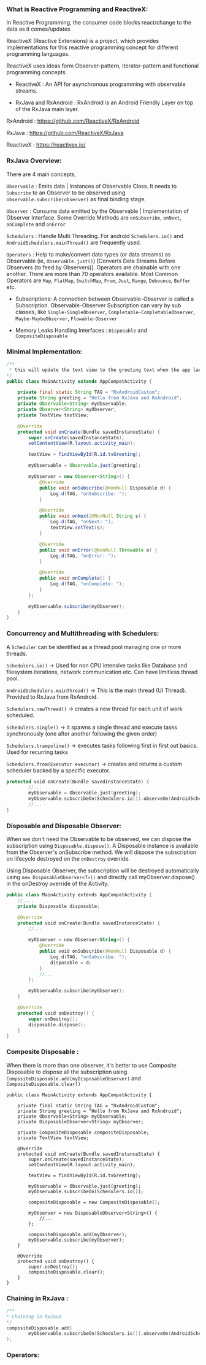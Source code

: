 ### What is Reactive Programming and ReactiveX:
In Reactive Programming, the consumer code blocks react/change to the data as it comes/updates 

ReactiveX (Reactive Extensions) is a project, which provides implementations for this reactive programming concept for different programming languages.

ReactiveX uses ideas form Observer-pattern, Iterator-pattern and functional programming concepts.


* ReactiveX : An API for asynchronous programming with observable streams.

* RxJava and RxAndroid : RxAndroid is an Android Friendly Layer on top of the RxJava main layer.

RxAndroid : https://github.com/ReactiveX/RxAndroid

RxJava : https://github.com/ReactiveX/RxJava

ReactiveX : https://reactivex.io/

### RxJava Overview:
There are 4 main concepts, 

`Observable` : Emits data | Instances of Observable Class. It needs to `Subscribe` to an Observer to be observed using `observable.subscribe(observer)` as final binding stage. 

`Observer` : Consume data emitted by the Observable | Implementation of Observer Interface. Some Override Methods are `onSubscribe`, `onNext`, `onComplete` and `onError`

`Schedulers` : Handle Multi Threading. For android `Schedulers.io()` and `AndroidSchedulers.mainThread()` are frequently used.

`Operators` : Help to make/convert data types (or data streams) as Observable (ie, `Observable.just()`) [Converts Data Streams Before Observers (to feed by Observers)]. Operators are chainable with one another. There are more than 70 operators available. Most Common Operators are `Map`, `FlatMap`, `SwitchMap`, `From`, `Just`, `Range`, `Debounce`, `Buffer` etc.

* Subscriptions: A connection between  Observable-Observer is called a Subscription. Observable-Observer Subscription can vary by sub classes,  like `Single-SingleObserver`, `Completable-CompletableObserver`, `Maybe-MaybeObserver`, `Flowable-Observer`

* Memory Leaks Handling Interfaces : `Disposable` and `CompositeDisposable`

### Minimal Implementation:
```java
/**
 * this will update the text view to the greeting text when the app launches
*/
public class MainActivity extends AppCompatActivity {

    private final static String TAG = "RxAndroidCustom";
    private String greeting = "Hello from RxJava and RxAndroid";
    private Observable<String> myObservable;
    private Observer<String> myObserver;
    private TextView textView;

    @Override
    protected void onCreate(Bundle savedInstanceState) {
        super.onCreate(savedInstanceState);
        setContentView(R.layout.activity_main);

        textView = findViewById(R.id.tvGreeting);

        myObservable = Observable.just(greeting);

        myObserver = new Observer<String>() {
            @Override
            public void onSubscribe(@NonNull Disposable d) {
                Log.d(TAG, "onSubscribe: ");
            }

            @Override
            public void onNext(@NonNull String s) {
                Log.d(TAG, "onNext: ");
                textView.setText(s);
            }

            @Override
            public void onError(@NonNull Throwable e) {
                Log.d(TAG, "onError: ");
            }

            @Override
            public void onComplete() {
                Log.d(TAG, "onComplete: ");
            }
        };

        myObservable.subscribe(myObserver);
    }
}
```

### Concurrency and Multithreading with Schedulers:
A `Scheduler` can be identified as a thread pool managing one or more threads.

`Schedulers.io()` -> Used for non CPU intensive tasks like Database and filesystem iterations, network communication etc. Can have limitless thread pool.

`AndroidSchedulers.mainThread()` -> This is the main thread (UI Thread). Provided to RxJava from RxAndroid.

`Schedulers.newThread()` -> creates a new thread for each unit of work scheduled.

`Schedulers.single()` -> it spawns a single thread and execute tasks synchronously (one after another following the given order)

`Schedulers.trampoline()` -> executes tasks following first in first out basics. Used for recurring tasks

`Schedulers.from(Executor executor)` -> creates and returns a custom scheduler backed by a specific executor.

```kotlin
protected void onCreate(Bundle savedInstanceState) {
        //...
        myObservable = Observable.just(greeting);
        myObservable.subscribeOn(Schedulers.io()).observeOn(AndroidSchedulers.mainThread());;
        //...
}
```
### Disposable and Disposable Observer:
When we don't need the Observable to be observed, we can dispose the subscription using `Disposable.dispose()`. A Disposable instance is available from the Observer's onSubscribe method. We will dispose the subscription on lifecycle destroyed on the `onDestroy` override.

Using Disposable Observer, the subscription will be destroyed automatically using `new DisposableObserver<T>()` and directly call myObserver.dispose() in the onDestroy override of the Activity.

```kotlin
public class MainActivity extends AppCompatActivity {
    //....
    private Disposable disposable;

    @Override
    protected void onCreate(Bundle savedInstanceState) {
        //...

        myObserver = new Observer<String>() {
            @Override
            public void onSubscribe(@NonNull Disposable d) {
                Log.d(TAG, "onSubscribe: ");
                disposable = d;
            }
            //...
        };

        myObservable.subscribe(myObserver);
    }

    @Override
    protected void onDestroy() {
        super.onDestroy();
        disposable.dispose();
    }
}
```

### Composite Disposable :
When there is more than one observer, it's better to use Composite Disposable to dispose all the subscription using `CompositeDisposable.add(myDisposableObserver)` and `CompositeDisposable.clear()`
```
public class MainActivity extends AppCompatActivity {

    private final static String TAG = "RxAndroidCustom";
    private String greeting = "Hello from RxJava and RxAndroid";
    private Observable<String> myObservable;
    private DisposableObserver<String> myObserver;

    private CompositeDisposable compositeDisposable;
    private TextView textView;

    @Override
    protected void onCreate(Bundle savedInstanceState) {
        super.onCreate(savedInstanceState);
        setContentView(R.layout.activity_main);

        textView = findViewById(R.id.tvGreeting);

        myObservable = Observable.just(greeting);
        myObservable.subscribeOn(Schedulers.io());

        compositeDisposable = new CompositeDisposable();

        myObserver = new DisposableObserver<String>() {
            //...
        };

        compositeDisposable.add(myObserver);
        myObservable.subscribe(myObserver);
    }

    @Override
    protected void onDestroy() {
        super.onDestroy();
        compositeDisposable.clear();
    }
}
```

### Chaining in RxJava :
```kotlin
/**
* Chaining in RxJava
*/
compositeDisposable.add(
        myObservable.subscribeOn(Schedulers.io()).observeOn(AndroidSchedulers.mainThread()).subscribeWith(myObserver)      
);
```
### Operators: